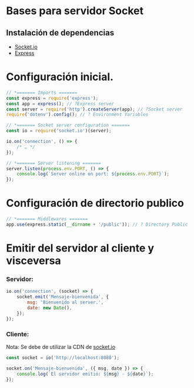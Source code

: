 # Bases para servidor Socket

## Instalación de dependencias

- [Socket.io](https://www.npmjs.com/package/socket.io)
- [Express](https://www.npmjs.com/package/express)

# Configuración inicial.

```javascript
// *======= Imports =======
const express = require('express');
const app = express(); // ?Express server
const server = require('http').createServer(app); // ?Socket server
require('dotenv').config(); // ? Environment Variables

// *======= Socket server configuration =======
const io = require('socket.io')(server);

io.on('connection', () => {
	/* … */
});

// *======= Server listening =======
server.listen(process.env.PORT, () => {
	console.log(`Server online on port: ${process.env.PORT}`);
});
```

# Configuración de directorio publico

```javascript
// *======= Middlewares =======
app.use(express.static(__dirname + '/public')); // ? Directory Public
```

# Emitir del servidor al cliente y visceversa

### **Servidor:**

```javascript
io.on('connection', (socket) => {
	socket.emit('Mensaje-bienvenida', {
		msg: 'Bienvenido al server.',
		date: new Date(),
	});
});
```

### **Cliente:**

Nota: Se debe de utilizar la CDN de [socket.io](https://cdnjs.com/libraries/socket.io)

```javascript
const socket = io('http://localhost:8080');

socket.on('Mensaje-bienvenida', ({ msg, date }) => {
	console.log(`El servidor emitió: ${msg} - ${date}`);
});
```
